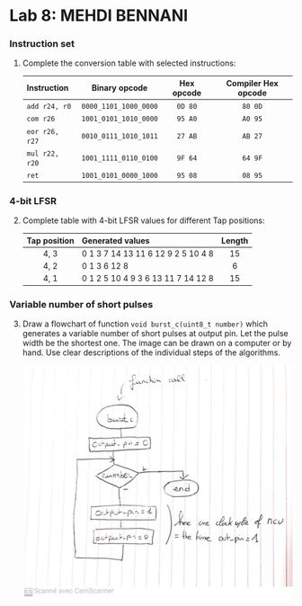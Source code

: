 # Lab 8: MEHDI BENNANI

### Instruction set

1. Complete the conversion table with selected instructions:

   | **Instruction** | **Binary opcode** | **Hex opcode** | **Compiler Hex opcode** |
   | :-- | :-: | :-: | :-: |
   | `add r24, r0` | `0000_1101_1000_0000` | `0D 80` | `80 0D` |
   | `com r26` | `1001_0101_1010_0000` | `95 A0` | `A0 95` |
   | `eor r26, r27` | `0010_0111_1010_1011` | `27 AB` | `AB 27` |
   | `mul r22, r20` | `1001_1111_0110_0100` | `9F 64` | `64 9F` |
   | `ret` | `1001_0101_0000_1000` | `95 08` | `08 95` |

### 4-bit LFSR

2. Complete table with 4-bit LFSR values for different Tap positions:

   | **Tap position** | **Generated values** | **Length** |
   | :-: | :-- | :-: |
   | 4, 3 | 0 1 3 7 14 13 11 6 12 9 2 5 10 4 8 | 15 |
   | 4, 2 | 0 1 3 6 12 8 | 6 |
   | 4, 1 | 0 1 2 5 10 4 9 3 6 13 11 7 14 12 8 | 15 |

### Variable number of short pulses

3. Draw a flowchart of function `void burst_c(uint8_t number)` which generates a variable number of short pulses at output pin. Let the pulse width be the shortest one. The image can be drawn on a computer or by hand. Use clear descriptions of the individual steps of the algorithms.

   ![your figure](./Q3.jpg)